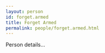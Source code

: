 ```yaml
---
layout: person
id: forget.armed
title: Forget Armed
permalink: people/forget.armed.html
---
```


Person details...